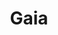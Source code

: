 ---
git: https://github.com/gaia-pipeline/gaia
logohandle: gaia-pipelineio
sort: gaia-pipeline
title: Gaia
website: https://gaia-pipeline.io/
---